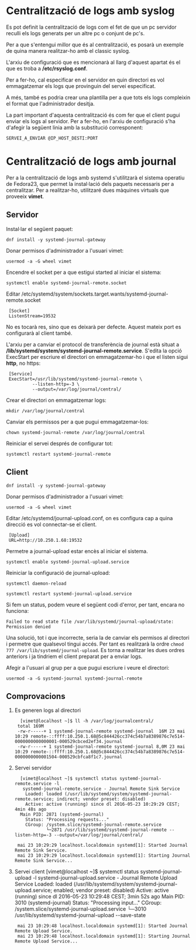 # Centralització de logs amb syslog
Es pot definit la centralització de logs com el fet de que un pc servidor
reculli els logs generats per un altre pc o conjunt de pc's.

Per a que s'entengui millor que és al centralització, es posarà un exemple
de quina manera realitzar-ho amb el classic syslog. 

L'arxiu de configuració que es mencionarà al llarg d'aquest apartat és 
el que es troba a **/etc/rsyslog.conf**.

Per a fer-ho, cal especificar en el servidor en quin directori es vol
emmagatzemar els logs que provinguin del servei especificat.

A més, també es podria crear una plantilla per a que tots els logs compleixin
el format que l'administrador desitja.

La part important d'aquesta centralització és com fer que el client pugui
enviar els logs al servidor. Per a fer-ho, en l'arxiu de configuració
s'ha d'afegir la següent linia amb la substitució corresponent:

	SERVEI_A_ENVIAR @IP_HOST_DESTI:PORT


# Centralització de logs amb journal
Per a la centralització de logs amb systemd s'utilitzarà el sistema operatiu
de Fedora23, que permet la instal·lació dels paquets necessaris per a centralitzar.
Per a realitzar-ho, utilitzaré dues màquines virtuals que proveeix **vimet**.
## Servidor
Instal·lar el següent paquet:

	dnf install -y systemd-journal-gateway 

Donar permisos d'administrador a l'usuari vimet:

	usermod -a -G wheel vimet

Encendre el socket per a que estigui started al iniciar el sistema:

	systemctl enable systemd-journal-remote.socket

Editar /etc/systemd/system/sockets.target.wants/systemd-journal-remote.socket

	 [Socket]
	 ListenStream=19532

No es tocarà res, sino que es deixarà per defecte. Aquest mateix port
es configurarà al client també.

L'arxiu per a canviar el protocol de transferència de journal està situat a 
**/lib/systemd/system/systemd-journal-remote.service**.  S'edita la opció
ExecStart per escriure el directori on emmagatzemar-ho i que el listen
sigui **http**, no https:

	 [Service]
	 ExecStart=/usr/lib/systemd/systemd-journal-remote \
			  --listen-http=-3 \
			  --output=/var/log/journal/central/

Crear el directori on emmagatzemar logs:

	mkdir /var/log/journal/central

Canviar els permissos per a que pugui emmagatzemar-los:

	chown systemd-journal-remote /var/log/journal/central

Reiniciar el servei després de configurar tot:

	systemctl restart systemd-journal-remote

## Client

	dnf install -y systemd-journal-gateway 

Donar permisos d'administrador a l'usuari vimet:

	usermod -a -G wheel vimet

Editar /etc/systemd/journal-upload.conf, on es configura cap a quina direcció
es vol connectar-se el client.

	 [Upload]
	 URL=http://10.250.1.68:19532

Permetre a journal-upload estar encès al iniciar el sistema.

	systemctl enable systemd-journal-upload.service

Reiniciar la configuració de journal-upload:

	systemctl daemon-reload

	systemctl restart systemd-journal-upload.service

Si fem un status, podem veure el següent codi d'error, per tant, encara
no funciona:

	Failed to read state file /var/lib/systemd/journal-upload/state: Permission denied

Una solució, tot i que incorrecte, seria la de canviar els permisos al directori
i permetre que qualsevol tingui accés. Per tant es realitzarà la ordre
`chmod 777 /var/lib/systemd/journal-upload`. Es torna a realitzar les dues ordres
anteriors i ja tindriem el client preparat per a enviar logs.

Afegir a l'usuari al grup per a que pugui escriure i veure el directori:

	usermod -a -G systemd-journal systemd-journal-remote 


## Comprovacions
1. Es generen logs al directori

		 [vimet@localhost ~]$ ll -h /var/log/journalcentral/
		total 169M
		-rw-r-----+ 1 systemd-journal-remote systemd-journal  16M 23 mai 10:29 remote-::ffff:10.250.1.68@5c844426cc374c54b7a8389876c7e514-0000000000000001-000529cbced2ef34.journal
		-rw-r-----+ 1 systemd-journal-remote systemd-journal 8,0M 23 mai 10:29 remote-::ffff:10.250.1.68@5c844426cc374c54b7a8389876c7e514-0000000000001504-000529cbfca8f1c7.journal

2. Servei servidor

		 [vimet@localhost ~]$ systemctl status systemd-journal-remote.service -l
		  systemd-journal-remote.service - Journal Remote Sink Service
		   Loaded: loaded (/usr/lib/systemd/system/systemd-journal-remote.service; indirect; vendor preset: disabled)
		   Active: active (running) since dl 2016-05-23 10:29:29 CEST; 4min 48s ago
		 Main PID: 2871 (systemd-journal)
		   Status: "Processing requests..."
		   CGroup: /system.slice/systemd-journal-remote.service
				   └─2871 /usr/lib/systemd/systemd-journal-remote --listen-http=-3 --output=/var/log/journal/central/

		mai 23 10:29:29 localhost.localdomain systemd[1]: Started Journal Remote Sink Service.
		mai 23 10:29:29 localhost.localdomain systemd[1]: Starting Journal Remote Sink Service...

3. Servei client
		 [vimet@localhost ~]$ systemctl status systemd-journal-upload -l
		  systemd-journal-upload.service - Journal Remote Upload Service
		   Loaded: loaded (/usr/lib/systemd/system/systemd-journal-upload.service; enabled; vendor preset: disabled)
		   Active: active (running) since dl 2016-05-23 10:29:48 CEST; 3min 52s ago
		 Main PID: 3010 (systemd-journal)
		   Status: "Processing input..."
		   CGroup: /system.slice/systemd-journal-upload.service
				   └─3010 /usr/lib/systemd/systemd-journal-upload --save-state

		mai 23 10:29:48 localhost.localdomain systemd[1]: Started Journal Remote Upload Service.
		mai 23 10:29:48 localhost.localdomain systemd[1]: Starting Journal Remote Upload Service...





